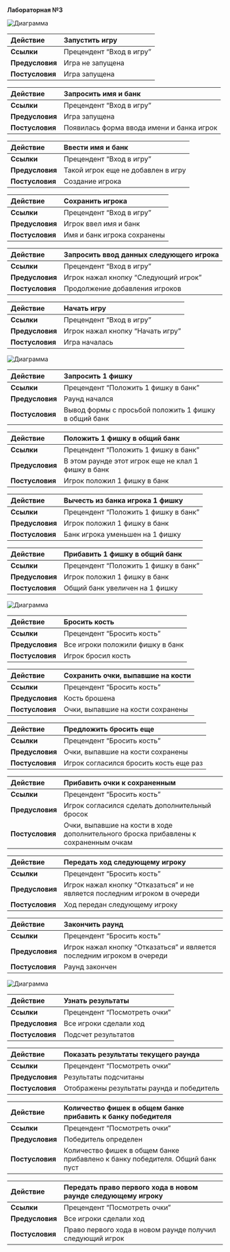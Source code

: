 ﻿**Лабораторная №3**

![Диаграмма](/images/lab3_11.png)  

|**Действие**|Запустить игру|
| :- | :- |
|**Ссылки**|Прецендент “Вход в игру”|
|**Предусловия**|Игра не запущена|
|**Постусловия**|Игра запущена|

|**Действие**|Запросить имя и банк|
| :- | :- |
|**Ссылки**|Прецендент “Вход в игру”|
|**Предусловия**|Игра запущена|
|**Постусловия**|Появилась форма ввода имени и банка игрок|

|**Действие**|Ввести имя и банк|
| :- | :- |
|**Ссылки**|Прецендент “Вход в игру”|
|**Предусловия**|Такой игрок еще не добавлен в игру|
|**Постусловия**|Создание игрока|

|**Действие**|Сохранить игрока|
| :- | :- |
|**Ссылки**|Прецендент “Вход в игру”|
|**Предусловия**|Игрок ввел имя и банк|
|**Постусловия**|Имя и банк игрока сохранены|

|**Действие**|Запросить ввод данных следующего игрока|
| :- | :- |
|**Ссылки**|Прецендент “Вход в игру”|
|**Предусловия**|Игрок нажал кнопку “Следующий игрок”|
|**Постусловия**|Продолжение добавления игроков|

|**Действие**|Начать игру|
| :- | :- |
|**Ссылки**|Прецендент “Вход в игру”|
|**Предусловия**|Игрок нажал кнопку “Начать игру”|
|**Постусловия**|Игра началась|

![Диаграмма](/images/lab3_2.png)  

|**Действие**|Запросить 1 фишку|
| :- | :- |
|**Ссылки**|Прецендент “Положить 1 фишку в банк”|
|**Предусловия**|Раунд начался |
|**Постусловия**|Вывод формы с просьбой положить 1 фишку в общий банк|

|**Действие**|Положить 1 фишку в общий банк|
| :- | :- |
|**Ссылки**|Прецендент “Положить 1 фишку в банк”|
|**Предусловия**|В этом раунде этот игрок еще не клал 1 фишку в банк|
|**Постусловия**|Игрок положил 1 фишку в банк|

|**Действие**|Вычесть из банка игрока 1 фишку|
| :- | :- |
|**Ссылки**|Прецендент “Положить 1 фишку в банк”|
|**Предусловия**|Игрок положил 1 фишку в банк|
|**Постусловия**|Банк игрока уменьшен на 1 фишку|

|**Действие**|Прибавить 1 фишку в общий банк|
| :- | :- |
|**Ссылки**|Прецендент “Положить 1 фишку в банк”|
|**Предусловия**|Игрок положил 1 фишку в банк|
|**Постусловия**|Общий банк увеличен на 1 фишку|

![Диаграмма](/images/lab3_33.png)  

|**Действие**|Бросить кость|
| :- | :- |
|**Ссылки**|Прецендент “Бросить кость”|
|**Предусловия**|Все игроки положили фишку в банк|
|**Постусловия**|Игрок бросил кость|

|**Действие**|Сохранить очки, выпавшие на кости|
| :- | :- |
|**Ссылки**|Прецендент “Бросить кость”|
|**Предусловия**|Кость брошена|
|**Постусловия**|Очки, выпавшие на кости сохранены|

|**Действие**|Предложить бросить еще|
| :- | :- |
|**Ссылки**|Прецендент “Бросить кость”|
|**Предусловия**|Очки, выпавшие на кости сохранены|
|**Постусловия**|Игрок согласился бросить кость еще раз|

|**Действие**|Прибавить очки к сохраненным|
| :- | :- |
|**Ссылки**|Прецендент “Бросить кость”|
|**Предусловия**|Игрок согласился сделать дополнительный бросок|
|**Постусловия**|Очки, выпавшие на кости в ходе дополнительного броска прибавлены к сохраненным очкам|

|**Действие**|Передать ход следующему игроку|
| :- | :- |
|**Ссылки**|Прецендент “Бросить кость”|
|**Предусловия**|Игрок нажал кнопку “Отказаться” и не является последним игроком в очереди|
|**Постусловия**|Ход передан следующему игроку|

|**Действие**|Закончить раунд|
| :- | :- |
|**Ссылки**|Прецендент “Бросить кость”|
|**Предусловия**|Игрок нажал кнопку “Отказаться” и является последним игроком в очереди|
|**Постусловия**|Раунд закончен|

![Диаграмма](/images/lab3_4.png)  

|**Действие**|Узнать результаты|
| :- | :- |
|**Ссылки**|Прецендент “Посмотреть очки”|
|**Предусловия**|Все игроки сделали ход|
|**Постусловия**|Подсчет результатов|

|**Действие**|Показать результаты текущего раунда|
| :- | :- |
|**Ссылки**|Прецендент “Посмотреть очки”|
|**Предусловия**|Результаты подсчитаны|
|**Постусловия**|Отображены результаты раунда и победитель|

|**Действие**|Количество фишек в общем банке прибавить к банку победителя|
| :- | :- |
|**Ссылки**|Прецендент “Посмотреть очки”|
|**Предусловия**|Победитель определен|
|**Постусловия**|Количество фишек в общем банке прибавлено к банку победителя. Общий банк пуст|

|**Действие**|Передать право первого хода в новом раунде следующему игроку|
| :- | :- |
|**Ссылки**|Прецендент “Посмотреть очки”|
|**Предусловия**|Все игроки сделали ход|
|**Постусловия**|Право первого хода в новом раунде получил следующий игрок|

